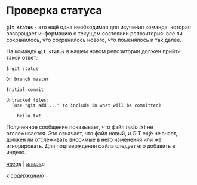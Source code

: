# Проверка статуса

**`git status`** - это ещё одна необходимая для изучения команда, которая возвращает информацию о текущем состоянии репозитория: всё ли сохранилось, что сохранилось нового, что поменялось и так далее.

На команду **`git status`** в нашем новом репозитории должен прийти такой ответ:

```text
$ git status

On branch master

Initial commit

Untracked files:
  (use "git add ..." to include in what will be committed)

    hello.txt
```

Полученное сообщение показывает, что файл *hello.txt* не отслеживается. Это означает, что файл новый, и GIT ещё не знает, должен ли отслеживать вносимые в него изменения или же игнорировать. Для подтверждения файла следует его добавить в индекс.

[*назад*](02_3.md)  |  [*вперед*](02_5.md)

[*к содержанию*](README.md)
